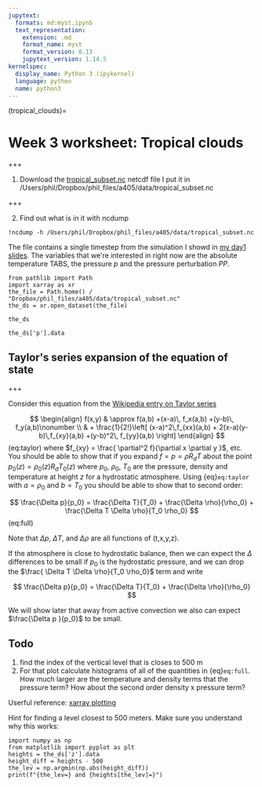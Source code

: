 ```yaml
---
jupytext:
  formats: md:myst,ipynb
  text_representation:
    extension: .md
    format_name: myst
    format_version: 0.13
    jupytext_version: 1.14.5
kernelspec:
  display_name: Python 3 (ipykernel)
  language: python
  name: python3
---
```


(tropical_clouds)=
# Week 3 worksheet: Tropical clouds

+++

1. Download the [tropical_subset.nc](https://www.dropbox.com/scl/fi/dfj80s9q920ljni5aakfc/tropical_subset.nc?rlkey=2fc2wr2yb70e4i6l9c7gwcyj3&dl=0) netcdf file
   I put it in /Users/phil/Dropbox/phil_files/a405/data/tropical_subset.nc

+++

2. Find out what is in it with ncdump

```{code-cell} ipython3
!ncdump -h /Users/phil/Dropbox/phil_files/a405/data/tropical_subset.nc
```

The file contains a single timestep from the simulation I showd in [my day1 slides](https://phaustin.github.io/talks/cloud_talk.html).  The variables that we're interested in
right now are the absolute temperature TABS, the pressure $p$ and the pressure perturbation $PP$.

```{code-cell} ipython3
from pathlib import Path
import xarray as xr
the_file = Path.home() / "Dropbox/phil_files/a405/data/tropical_subset.nc"
the_ds = xr.open_dataset(the_file)
```

```{code-cell} ipython3
the_ds
```

```{code-cell} ipython3
the_ds['p'].data
```

## Taylor's series expansion of the equation of state

+++

Consider this equation from the
[Wikipedia entry on Taylor series](http://en.wikipedia.org/wiki/Taylor_series)

$$
\begin{align}
f(x,y) & \approx f(a,b) +(x-a)\, f_x(a,b) +(y-b)\, f_y(a,b)\nonumber \\
&  + \frac{1}{2!}\left[ (x-a)^2\,f_{xx}(a,b) + 2(x-a)(y-b)\,f_{xy}(a,b) +(y-b)^2\, f_{yy}(a,b) \right]
\end{align}
$$ (eq:taylor)
where $f_{xy} = \frac{ \partial^2 f}{\partial x \partial y }$, etc. You should be able to show
that if you expand $f=p=\rho R_d T$ about the point 
$p_0(z) = \rho_0(z) R_d T_0(z)$ where $p_0,\ \rho_0,\ T_0$ are the pressure,
density and temperature at height $z$ for a hydrostatic atmosphere.  Using {eq}`eq:taylor` with $a=\rho_0$ and $b=T_0$ you should be able to show that
to second order: 


$$
\frac{\Delta p}{p_0} = \frac{\Delta T}{T_0} + \frac{\Delta \rho}{\rho_0} + \frac{\Delta T \Delta \rho}{T_0 \rho_0}
$$ (eq:full)

Note that $\Delta p$, $\Delta T$, and $\Delta \rho$ are all functions of
(t,x,y,z).

If the atmosphere is close to hydrostatic balance, then we can expect the $\Delta$ differences to be small if $p_0$ is the hydrostatic pressure, and we can drop the
$\frac{ \Delta T \Delta \rho}{T_0 \rho_0}$ term and write

$$
\frac{\Delta p}{p_0} = \frac{\Delta T}{T_0} + \frac{\Delta \rho}{\rho_0}
$$

We will show later that away from active convection we also can expect $\frac{\Delta p }{p_0}$ to be small.



## Todo


1.  find the index of the vertical level that is closes to 500 m
2.   For that plot calculate histograms of all of the quantities in {eq}`eq:full`.  How much larger are the temperature and density terms that the pressure term?  How about the second order density x pressure term?

Userful reference:  [xarray plotting](https://docs.xarray.dev/en/latest/user-guide/plotting.html)

Hint for finding a level closest to 500 meters. Make sure you understand why this works:

```{code-cell} ipython3
import numpy as np
from matplotlib import pyplot as plt
heights = the_ds['z'].data
height_diff = heights - 500
the_lev = np.argmin(np.abs(height_diff))
print(f"{the_lev=} and {heights[the_lev]=}")
```

```{code-cell} ipython3

```
